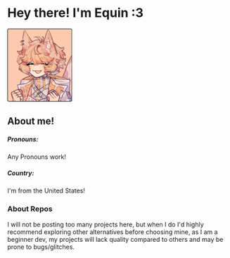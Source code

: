# Hey there! I'm Equin :3

![Equin-Pfp](./Equin-Pfp.png)

## About me!
##### Pronouns:
Any Pronouns work!
##### Country:
I'm from the United States!

### About Repos
I will not be posting too many projects here, but when I do I'd highly recommend exploring other alternatives before choosing mine, as I am a beginner dev, my projects will lack quality compared to others and may be prone to bugs/glitches.
